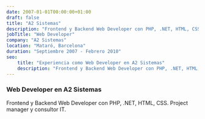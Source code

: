 ```yaml
---
date: 2007-01-01T00:00:00+01:00
draft: false
title: "A2 Sistemas"
description: "Frontend y Backend Web Developer con PHP, .NET, HTML, CSS. Project manager y IT consultant."
jobTitle: "Web Developer"
company: "A2 Sistemas"
location: "Mataró, Barcelona"
duration: "Septiembre 2007 - Febrero 2010"
seo:
    title: "Experiencia como Web Developer en A2 Sistemas"
    description: "Frontend y Backend Web Developer con PHP, .NET, HTML, CSS. Project manager y IT consultant."
---
```

### Web Developer en A2 Sistemas

Frontend y Backend Web Developer con PHP, .NET, HTML, CSS. 
Project manager y consultor IT.
